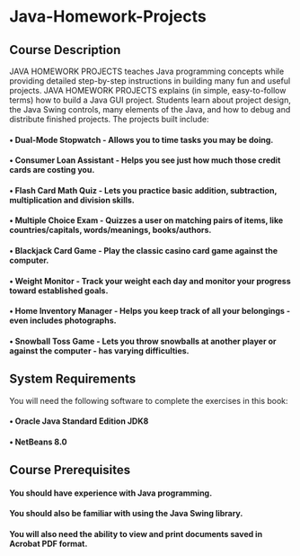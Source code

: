 
# Java-Homework-Projects


## Course Description
  JAVA HOMEWORK PROJECTS teaches Java programming concepts while providing detailed step-by-step instructions in
building many fun and useful projects. JAVA HOMEWORK PROJECTS explains (in simple, easy-to-follow terms) how to build a Java GUI project. Students learn about project design, the Java Swing controls, many elements of the Java, and how to debug and distribute finished projects. The projects built include:

  
   #### • Dual-Mode Stopwatch - Allows you to time tasks you may be doing.
   #### • Consumer Loan Assistant - Helps you see just how much those credit cards are costing you.
   #### • Flash Card Math Quiz - Lets you practice basic addition, subtraction, multiplication and division skills.
   #### • Multiple Choice Exam - Quizzes a user on matching pairs of items, like countries/capitals, words/meanings, books/authors.
   #### • Blackjack Card Game - Play the classic casino card game against the computer.
   #### • Weight Monitor - Track your weight each day and monitor your progress toward established goals.
   #### • Home Inventory Manager - Helps you keep track of all your belongings - even includes photographs.
   #### • Snowball Toss Game - Lets you throw snowballs at another player or against the computer - has varying difficulties.
   
   
   
   
## System Requirements
  You will need the following software to complete the exercises in this book:
  #### • Oracle Java Standard Edition JDK8
  #### • NetBeans 8.0
  
  
## Course Prerequisites
  #### You should have experience with Java programming. 
  #### You should also be familiar with using the Java Swing library.
  #### You will also need the ability to view and print documents saved in Acrobat PDF format.



